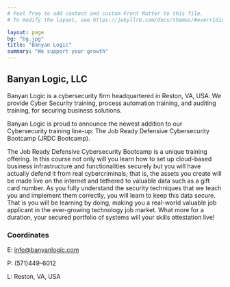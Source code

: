 ```yaml
---
# Feel free to add content and custom Front Matter to this file.
# To modify the layout, see https://jekyllrb.com/docs/themes/#overriding-theme-defaults

layout: page
bg: "bg.jpg"
title: "Banyan Logic"
summary: "We support your growth"
---
```


## Banyan Logic, LLC
Banyan Logic is a cybersecurity firm headquartered in Reston, VA, USA. We provide Cyber Security training, process automation training, and auditing training, for securing business solutions.

Banyan Logic is proud to announce the newest addition to our Cybersecurity training line-up: The Job Ready Defensive Cybersecurity Bootcamp (JRDC Bootcamp).

The Job Ready Defensive Cybersecurity Bootcamp is a unique training offering. In this course not only will you learn how to set up cloud-based business infrastructure and functionalities securely but you will have actually defend it from real cybercriminals; that is, the assets you create will be made live on the internet and tethered to valuable data such as a gift card number. As you fully understand the security techniques that we teach you and implement them correctly, you will learn to keep this data secure. That is you will be learning by doing, making you a real-world valuable job applicant in the ever-growing technology job market. What more for a duration, your secured portfolio of systems will your skills attestation live!

### Coordinates
E: info@banyanlogic.com
<p>P: (571)449-6012
<p>L: Reston, VA, USA
